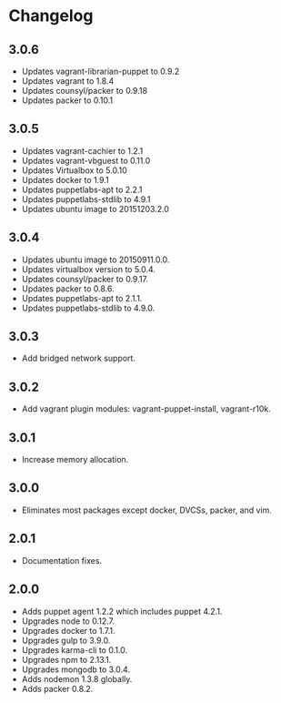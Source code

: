 # Changelog
## 3.0.6
- Updates vagrant-librarian-puppet to 0.9.2
- Updates vagrant to 1.8.4
- Updates counsyl/packer to 0.9.18
- Updates packer to 0.10.1

## 3.0.5
- Updates vagrant-cachier to 1.2.1
- Updates vagrant-vbguest to 0.11.0
- Updates Virtualbox to 5.0.10
- Updates docker to 1.9.1
- Updates puppetlabs-apt to 2.2.1
- Updates puppetlabs-stdlib to 4.9.1
- Updates ubuntu image to 20151203.2.0

## 3.0.4
- Updates ubuntu image to 20150911.0.0.
- Updates virtualbox version to 5.0.4.
- Updates counsyl/packer to 0.9.17.
- Updates packer to 0.8.6.
- Updates puppetlabs-apt to 2.1.1.
- Updates puppetlabs-stdlib to 4.9.0.

## 3.0.3
- Add bridged network support.

## 3.0.2
- Add vagrant plugin modules: vagrant-puppet-install, vagrant-r10k.

## 3.0.1
- Increase memory allocation.

## 3.0.0
- Eliminates most packages except docker, DVCSs, packer, and vim.

## 2.0.1
- Documentation fixes.

## 2.0.0
- Adds puppet agent 1.2.2 which includes puppet 4.2.1.
- Upgrades node to 0.12.7.
- Upgrades docker to 1.7.1.
- Upgrades gulp to 3.9.0.
- Upgrades karma-cli to 0.1.0.
- Upgrades npm to 2.13.1.
- Upgrades mongodb to 3.0.4.
- Adds nodemon 1.3.8 globally.
- Adds packer 0.8.2.
